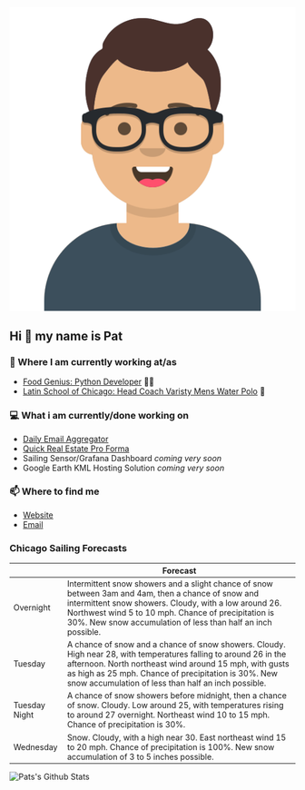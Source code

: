 [![Social banner for p-j-falconer](https://raw.githubusercontent.com/P-J-FALCONER/P-J-FALCONER/master/assets/avataaars.svg)](https://patfalconer.com/)
## Hi :wave: my name is Pat

### 💼 Where I am currently working at/as
- [Food Genius: Python Developer](https://getfoodgenius.com/) 🍔🐍
- [Latin School of Chicago: Head Coach Varisty Mens Water Polo](https://www.latinschool.org/) 🤽


### 💻 What i am currently/done working on
 - [Daily Email Aggregator](https://github.com/P-J-FALCONER/dott_daily_mail)
 - [Quick Real Estate Pro Forma](https://github.com/P-J-FALCONER/henry)
 - Sailing Sensor/Grafana Dashboard *coming very soon*
 - Google Earth KML Hosting Solution *coming very soon*

### 📫 Where to find me
 - [Website](https://patfalconer.com/)
 - [Email](mailto:patrick.j.falconer@gmail.com)


### Chicago Sailing Forecasts
|   | Forecast  |
|---|---|
| Overnight | Intermittent snow showers and a slight chance of snow between 3am and 4am, then a chance of snow and intermittent snow showers. Cloudy, with a low around 26. Northwest wind 5 to 10 mph. Chance of precipitation is 30%. New snow accumulation of less than half an inch possible. |
| Tuesday | A chance of snow and a chance of snow showers. Cloudy. High near 28, with temperatures falling to around 26 in the afternoon. North northeast wind around 15 mph, with gusts as high as 25 mph. Chance of precipitation is 30%. New snow accumulation of less than half an inch possible. |
| Tuesday Night | A chance of snow showers before midnight, then a chance of snow. Cloudy. Low around 25, with temperatures rising to around 27 overnight. Northeast wind 10 to 15 mph. Chance of precipitation is 30%. |
| Wednesday | Snow. Cloudy, with a high near 30. East northeast wind 15 to 20 mph. Chance of precipitation is 100%. New snow accumulation of 3 to 5 inches possible. |

![Pats's Github Stats](https://github-readme-stats.vercel.app/api?username=p-j-falconer&show_icons=true&theme=radical)
